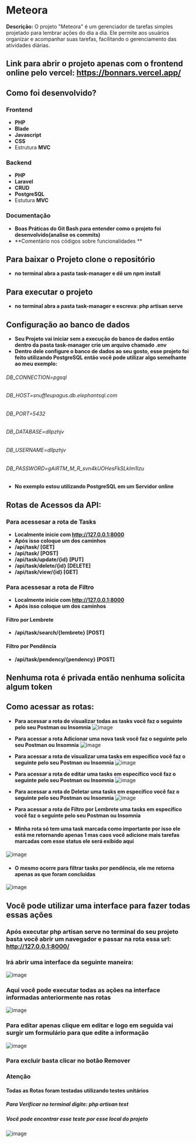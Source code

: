# Meteora

**Descrição:** O projeto "Meteora" é um gerenciador de tarefas simples projetado para lembrar ações do dia a dia. Ele permite aos usuários organizar e acompanhar suas tarefas, facilitando o gerenciamento das atividades diárias.


## Link para abrir o projeto apenas com o frontend online pelo vercel: https://bonnars.vercel.app/



## Como foi desenvolvido?

### Frontend
- **PHP**
- **Blade**
- **Javascript**
- **CSS**
- Estrutura **MVC**

### Backend
- **PHP**
- **Laravel**
- **CRUD**
- **PostgreSQL**
- Estutura **MVC**

### Documentação
- **Boas Práticas do Git Bash para entender como o projeto foi desenvolvido(analise os commits)**
- **Comentário nos códigos sobre funcionalidades **

## Para baixar o Projeto clone o repositório
- **no terminal abra a pasta task-manager e dê um npm install**

## Para executar o projeto
- **no terminal abra a pasta task-manager e escreva: php artisan serve**


## Configuração ao banco de dados
- **Seu Projeto vai iniciar sem a execução do banco de dados então dentro da pasta task-manager crie um arquivo chamado .env**
- **Dentro dele configure o banco de dados ao seu gosto, esse projeto foi feito utilizando PostgreSQL então você pode utilizar algo semelhante ao meu exemplo:**


###### DB_CONNECTION=pgsql
###### DB_HOST=snuffleupagus.db.elephantsql.com
###### DB_PORT=5432
###### DB_DATABASE=dllpzhjv
###### DB_USERNAME=dllpzhjv
###### DB_PASSWORD=gAiRTM_M_R_svn4kUOHesFkSLkIm1Izu

- **No exemplo estou utilizando PostgreSQL em um Servidor online**
  

## Rotas de Acessos da API:

### Para acessesar a rota de Tasks
- **Localmente inicie com http://127.0.0.1:8000**
- **Após isso coloque um dos caminhos**
- **/api/task/  [GET]**
- **/api/task/  [POST]**
- **/api/task/update/{id} [PUT]**
- **/api/task/delete/{id}  [DELETE]**
- **/api/task/view/{id}  [GET]**


### Para acessesar a rota de Filtro
- **Localmente inicie com http://127.0.0.1:8000**
- **Após isso coloque um dos caminhos**

#### Filtro por Lembrete
- **/api/task/search/{lembrete}  [POST]**

#### Filtro por Pendência
- **/api/task/pendency/{pendency}  [POST]**

## Nenhuma rota é privada então nenhuma solicita algum token


## Como acessar as rotas:
- **Para acessar a rota de visualizar todas as tasks você faz o seguinte pelo seu Postman ou Insomnia**
![image](https://github.com/Samanta00/Meteora/assets/80990432/4d4efdf8-ef69-4d7f-bff9-15c096d599e8)

- **Para acessar a rota Adicionar uma nova task você faz o seguinte pelo seu Postman ou Insomnia**
 ![image](https://github.com/Samanta00/Meteora/assets/80990432/5f02498c-4ffe-4acf-abd8-27d5104be622)

- **Para acessar a rota de visualizar uma tasks em específico você faz o seguinte pelo seu Postman ou Insomnia**
 ![image](https://github.com/Samanta00/Meteora/assets/80990432/a5d5e566-d0ca-4413-98dc-77d45199ebec)

- **Para acessar a rota de editar uma tasks em específico você faz o seguinte pelo seu Postman ou Insomnia**
 ![image](https://github.com/Samanta00/Meteora/assets/80990432/03849474-0cbc-48b7-b9cf-86994cb6db1e)

- **Para acessar a rota de Deletar uma tasks em específico você faz o seguinte pelo seu Postman ou Insomnia**
 ![image](https://github.com/Samanta00/Meteora/assets/80990432/ff4b08aa-f505-44cf-b5ce-01f89179aa20)

- **Para acessar a rota de Filtro por Lembrete uma tasks em específico você faz o seguinte pelo seu Postman ou Insomnia**
- #### Minha rota só tem uma task marcada como importante por isso ele está me retornando apenas 1 mas caos você adicione mais tarefas marcadas com esse status ele será exibido aqui
 ![image](https://github.com/Samanta00/Meteora/assets/80990432/4c2f2fef-f7f3-4a51-8ea6-5a003cf2b511)

- #### O mesmo ocorre para filtrar tasks por pendência, ele me retorna apenas as que foram concluídas
 ![image](https://github.com/Samanta00/Meteora/assets/80990432/dc8ec978-d80e-4719-bfbf-4a938e74f3f1)


## Você pode utilizar uma interface para fazer todas essas ações
### Após executar php artisan serve no terminal do seu projeto basta você abrir um navegador e passar na rota essa url: http://127.0.0.1:8000/

### Irá abrir uma interface da seguinte maneira: 
![image](https://github.com/Samanta00/Meteora/assets/80990432/634ee9a3-2e87-4f17-8e90-d766f78ede29)


### Aqui você pode executar todas as ações na interface informadas anteriormente nas rotas

![image](https://github.com/Samanta00/Meteora/assets/80990432/a3721002-9653-4d01-9600-2e25e79fa916)

### Para editar apenas clique em editar e logo em seguida vai surgir um formulário para que edite a informação
![image](https://github.com/Samanta00/Meteora/assets/80990432/1ec10cee-cef1-4304-9bbc-b778efb19d0c)

### Para excluir basta clicar no botão Remover

### Atenção
#### Todas as Rotas foram testadas utilizando testes unitários

##### Para Verificar no terminal digite: php artisan test
##### Você pode encontrar esse teste por esse local do projeto
![image](https://github.com/Samanta00/Meteora/assets/80990432/55d07857-5e13-44b6-9a31-1e8313003c23)
















